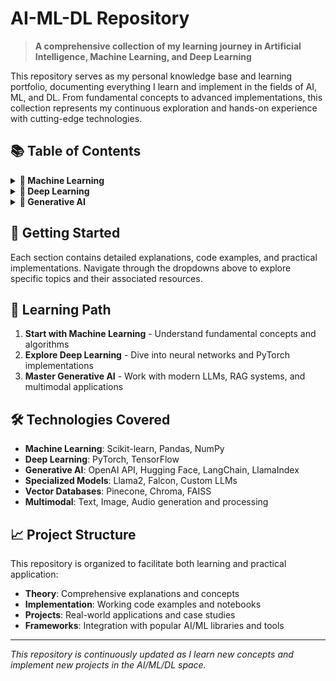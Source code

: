 # AI-ML-DL Repository

> **A comprehensive collection of my learning journey in Artificial Intelligence, Machine Learning, and Deep Learning**

This repository serves as my personal knowledge base and learning portfolio, documenting everything I learn and implement in the fields of AI, ML, and DL. From fundamental concepts to advanced implementations, this collection represents my continuous exploration and hands-on experience with cutting-edge technologies.

## 📚 Table of Contents

<details>
<summary><strong>🤖 Machine Learning</strong></summary>

- [Overview](./machine-learning/info.md)
- **Projects**
  - [Recommendation System](./machine-learning/projects/recommendation-system/)

</details>

<details>
<summary><strong>🧠 Deep Learning</strong></summary>

- [Overview](./deep-learning/info.md)
- [Deep Learning with PyTorch](./deep-learning/Deep_Learning_with_PyTorch.ipynb)

</details>

<details>
<summary><strong>🎯 Generative AI</strong></summary>

- [Overview](./gen-ai/info.md)
- **Core Concepts**
  - [LLM from Scratch](./gen-ai/llm-scratch/)
  - [Text Classification](./gen-ai/Text_Classification_Example_.ipynb)
  - [Text Preprocessing](./gen-ai/text_preprocessing_template.ipynb)
  - [Text Representation](./gen-ai/text_representation.ipynb)
- **Advanced Applications**
  - [ChatBot Application](./gen-ai/ChatBotApplication.ipynb)
  - [Text Summarizer](./gen-ai/Text_Summarizer.ipynb)
  - [Text-to-Speech Generation](./gen-ai/TextToSpeechGeneration.ipynb)
  - [Text-to-Image Generation](./gen-ai/TextToImageGeneration.ipynb)
  - [Fine-tuning OpenAI Model](./gen-ai/FineTunningOpenAIModelForClassification.ipynb)
- **Frameworks & Tools**
  - [Hugging Face](./gen-ai/hugging_face.ipynb)
  - [LangChain](./gen-ai/langchain/)
  - [LlamaIndex](./gen-ai/llama-index/)
  - [Vector Database](./gen-ai/vectorDB/)
- **Specialized Models**
  - [Llama2](./gen-ai/llama2/)
  - [Falcon](./gen-ai/falcon/)
- **Advanced Techniques**
  - [RAG (Retrieval-Augmented Generation)](./gen-ai/rag/)
  - [Fine-tuning](./gen-ai/fine-tunning/)
- **Multimodal Applications**
  - [Image Generator](./gen-ai/image-generator/)
  - [Audio Translation](./gen-ai/audio-translation/)
- **Real-world Applications**
  - [Telegram Chatbot](./gen-ai/telegram-chatbot/)
  - [OpenAI Demo](./gen-ai/openai-demo/)
- **Documentation**
  - [Screenshots](./gen-ai/screenshots/)

</details>

## 🚀 Getting Started

Each section contains detailed explanations, code examples, and practical implementations. Navigate through the dropdowns above to explore specific topics and their associated resources.

## 📖 Learning Path

1. **Start with Machine Learning** - Understand fundamental concepts and algorithms
2. **Explore Deep Learning** - Dive into neural networks and PyTorch implementations
3. **Master Generative AI** - Work with modern LLMs, RAG systems, and multimodal applications

## 🛠️ Technologies Covered

- **Machine Learning**: Scikit-learn, Pandas, NumPy
- **Deep Learning**: PyTorch, TensorFlow
- **Generative AI**: OpenAI API, Hugging Face, LangChain, LlamaIndex
- **Specialized Models**: Llama2, Falcon, Custom LLMs
- **Vector Databases**: Pinecone, Chroma, FAISS
- **Multimodal**: Text, Image, Audio generation and processing

## 📈 Project Structure

This repository is organized to facilitate both learning and practical application:

- **Theory**: Comprehensive explanations and concepts
- **Implementation**: Working code examples and notebooks
- **Projects**: Real-world applications and case studies
- **Frameworks**: Integration with popular AI/ML libraries and tools

---

*This repository is continuously updated as I learn new concepts and implement new projects in the AI/ML/DL space.*

